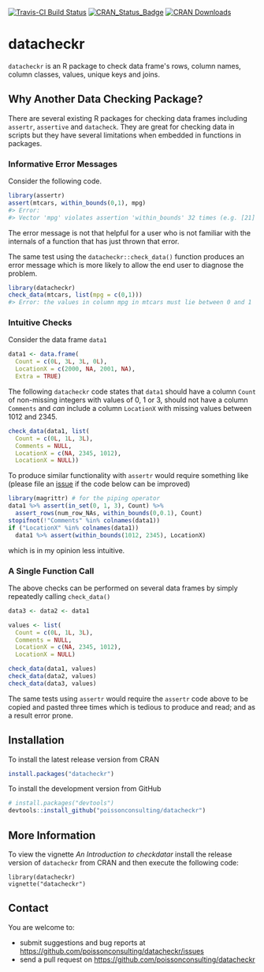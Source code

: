 <!-- README.md is generated from README.Rmd. Please edit that file -->
[![Travis-CI Build Status](https://travis-ci.org/poissonconsulting/datacheckr.svg?branch=master)](https://travis-ci.org/poissonconsulting/datacheckr) [![CRAN\_Status\_Badge](http://www.r-pkg.org/badges/version/datacheckr)](http://cran.r-project.org/package=datacheckr) [![CRAN Downloads](http://cranlogs.r-pkg.org/badges/grand-total/datacheckr)](https://hadley.shinyapps.io/cran-downloads)

datacheckr
==========

`datacheckr` is an R package to check data frame's rows, column names, column classes, values, unique keys and joins.

Why Another Data Checking Package?
----------------------------------

There are several existing R packages for checking data frames including `assertr`, `assertive` and `datacheck`. They are great for checking data in scripts but they have several limitations when embedded in functions in packages.

### Informative Error Messages

Consider the following code.

``` r
library(assertr)
assert(mtcars, within_bounds(0,1), mpg)
#> Error: 
#> Vector 'mpg' violates assertion 'within_bounds' 32 times (e.g. [21] at index 1)
```

The error message is not that helpful for a user who is not familiar with the internals of a function that has just thrown that error.

The same test using the `datacheckr::check_data()` function produces an error message which is more likely to allow the end user to diagnose the problem.

``` r
library(datacheckr)
check_data(mtcars, list(mpg = c(0,1)))
#> Error: the values in column mpg in mtcars must lie between 0 and 1
```

### Intuitive Checks

Consider the data frame `data1`

``` r
data1 <- data.frame(
  Count = c(0L, 3L, 3L, 0L), 
  LocationX = c(2000, NA, 2001, NA), 
  Extra = TRUE)
```

The following `datacheckr` code states that `data1` should have a column `Count` of non-missing integers with values of 0, 1 or 3, should not have a column `Comments` and *can* include a column `LocationX` with missing values between 1012 and 2345.

``` r
check_data(data1, list(
  Count = c(0L, 1L, 3L), 
  Comments = NULL, 
  LocationX = c(NA, 2345, 1012),
  LocationX = NULL))
```

To produce similar functionality with `assertr` would require something like (please file an [issue](https://github.com/poissonconsulting/datacheckr/issues) if the code below can be improved)

``` r
library(magrittr) # for the piping operator
data1 %>% assert(in_set(0, 1, 3), Count) %>%
  assert_rows(num_row_NAs, within_bounds(0,0.1), Count)
stopifnot(!"Comments" %in% colnames(data1))
if ("LocationX" %in% colnames(data1))
  data1 %>% assert(within_bounds(1012, 2345), LocationX)
```

which is in my opinion less intuitive.

### A Single Function Call

The above checks can be performed on several data frames by simply repeatedly calling `check_data()`

``` r
data3 <- data2 <- data1

values <- list(
  Count = c(0L, 1L, 3L), 
  Comments = NULL, 
  LocationX = c(NA, 2345, 1012),
  LocationX = NULL)

check_data(data1, values)
check_data(data2, values)
check_data(data3, values)
```

The same tests using `assertr` would require the `assertr` code above to be copied and pasted three times which is tedious to produce and read; and as a result error prone.

Installation
------------

To install the latest release version from CRAN

``` r
install.packages("datacheckr")
```

To install the development version from GitHub

``` r
# install.packages("devtools")
devtools::install_github("poissonconsulting/datacheckr")
```

More Information
----------------

To view the vignette *An Introduction to checkdatar* install the release version of `datacheckr` from CRAN and then execute the following code:

    library(datacheckr)
    vignette("datacheckr")

Contact
-------

You are welcome to:

-   submit suggestions and bug reports at <https://github.com/poissonconsulting/datacheckr/issues>
-   send a pull request on <https://github.com/poissonconsulting/datacheckr>
